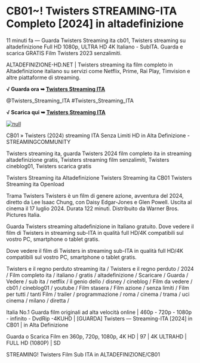 # CB01~! Twisters STREAMING-ITA Completo [2024] in altadefinizione

11 minuti fa — Guarda Twisters Streaming ita cb01, Twisters streaming su altadefinizione Full HD 1080p, ULTRA HD 4K Italiano - SubITA. Guarda e scarica GRATIS Film Twisters 2023 senzalimiti.

ALTADEFINIZIONE-HD.NET | Twisters streaming ita film completo in Altadefinizione italiano su servizi come Netflix, Prime, Rai Play, Timvision e altre piattaforme di streaming.

**√ Guarda ora ➥ [Twisters Streaming ITA](https://t.co/iKFRd2cab5)**

@Twisters_Streaming_ITA #Twisters_Streaming_ITA

**√ Scarica qui ➥ [Twisters Streaming ITA](https://t.co/iKFRd2cab5)**

[![null](https://static.wixstatic.com/media/855a25_043b5abeb4ae4d35ac003198e7fe56ed~mv2.gif)](https://t.co/iKFRd2cab5)

CB01 » Twisters (2024) streaming ITA Senza Limiti HD in Alta Definizione - STREAMINGCOMMUNITY

Twisters streaming ita, guarda Twisters 2024 film completo ita in streaming altadefinizione gratis, Twisters streaming film senzalimiti, Twisters cineblog01, Twisters scarica gratis

Twisters Streaming ita Altadefinizione
Twisters Streaming ita CB01
Twisters Streaming ita Openload
	
Trama Twisters
Twisters è un film di genere azione, avventura del 2024, diretto da Lee Isaac Chung, con Daisy Edgar-Jones e Glen Powell. Uscita al cinema il 17 luglio 2024. Durata 122 minuti. Distribuito da Warner Bros. Pictures Italia.

Guarda Twisters streaming altadefinizione in Italiano gratuito. Dove vedere il film di Twisters in streaming sub-ITA in qualità full HD/4K compatibili sul vostro PC, smartphone o tablet gratis.

Dove vedere il film di Twisters in streaming sub-ITA in qualità full HD/4K compatibili sul vostro PC, smartphone o tablet gratis.

Twisters e il regno perduto streaming ita / Twisters e il regno perduto / 2024 / Film completo ita / italiano / gratis / altadefinizione / Scaricare / Guarda / Vedere / sub ita / netflix / il genio dello / disney / cineblog / Film da vedere / cb01 / cineblog01 / youtube / Film stasera / Film azione / senza limiti / Film per tutti / tanti Film / trailer / programmazione / roma / cinema / trama / uci cinema / milano / diretta /

Italia No.1 Guarda film originali ad alta velocità online | 460p - 720p - 1080p - infinito - DvdRip -4KUHD | [GUARDA] Twisters — Streaming-ITA [2024] in CB01 | in Alta Definizione

Guarda o Scarica Film en 360p, 720p, 1080p, 4K HD | 97 | 4K ULTRAHD | FULL HD (1080P) | SD

STREAMING! Twisters Film Sub ITA in ALTADEFINIZIONE/CB01
